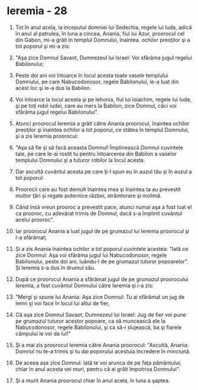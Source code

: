 # Ieremia - 28

1. Tot în anul acela, la începutul domniei lui Sedechia, regele lui Iuda, adică în anul al patrulea, în luna a cincea, Anania, fiul lui Azur, proorocul cel din Gabon, mi-a grăit în templul Domnului, înaintea. ochilor preoţilor şi a tot poporul şi mi-a zis: 

2. "Aşa zice Domnul Savaot, Dumnezeul lui Israel: Voi sfărâma jugul regelui Babilonului; 

3. Peste doi ani voi întoarce în locul acesta toate vasele templului Domnului, pe care Nabucodonosor, regele Babilonului, le-a luat din acest loc şi le-a dus la Babilon. 

4. Voi întoarce la locul acesta şi pe Iehonia, fiul lui Ioiachim, regele lui Iuda, şi pe toţi robii iudei, care au mers la Babilon, zice Domnul, căci voi sfărâma jugul regelui Babilonului". 

5. Atunci proorocul Ieremia a grăit către Anania proorocul, înaintea ochilor preoţilor şi înaintea ochilor a tot poporul, ce stătea în templul Domnului, şi a zis Ieremia proorocul: 

6. "Aşa să fie şi să facă aceasta Domnul! Împlinească Domnul cuvintele tale, pe care le-ai rostit tu pentru întoarcerea din Babilon a vaselor templului Domnului şi a tuturor robilor la locul acesta. 

7. Dar ascultă cuvântul acesta pe care ţi-l spun eu în auzul tău şi în auzul a tot poporul: 

8. Proorocii care au fost demult înaintea mea şi înaintea ta au prevestit multor ţări şi regate puternice război, strâmtorare şi molimă. 

9. Când însă vreun prooroc a prevestit pace, atunci numai aşa a fost luat el ca prooroc, cu adevărat trimis de Domnul, dacă s-a împlinit cuvântul acelui prooroc". 

10. Iar proorocul Anania a luat jugul de pe grumazul lui Ieremia proorocul şi l-a sfărâmat; 

11. Şi a zis Anania înaintea ochilor a tot poporul cuvintele acestea: "Iată ce zice Domnul: Aşa voi sfărâma jugul lui Nabucodonosor, regele Babilonului, peste doi ani, luându-l de pe grumazul tuturor popoarelor". Şi Ieremia s-a dus în drumul său. 

12. După ce proorocul Anania a sfărâmat jugul de pe grumazul proorocului Ieremia, a fost cuvântul Domnului către Ieremia şi i-a zis: 

13. "Mergi şi spune lui Anania: Aşa zice Domnul: Tu ai sfărâmat un jug de lemn şi voi face în locul lui altui de fier, 

14. Că aşa zice Domnul Savaot, Dumnezeul lui Israel: Jug de fier voi pune pe grumazul tuturor acestor popoare, ca să muncească ele la Nabucodonosor, regele Babilonului, şi ca să-i slujească, ba şi fiarele câmpului le voi da lui!" 

15. Şi a mai zis proorocul Ieremia către Anania proorocul: "Ascultă, Anania: Domnul nu te-a trimis şi tu dai poporului acestuia încredere în minciună. 

16. De aceea aşa zice Domnul: Iată te voi arunca de pe faţa pământului; chiar în anul acesta vei muri, pentru că ai grăit împotriva Domnului". 

17. Şi a murit Anania proorocul chiar în anul acela, în luna a şaptea. 

